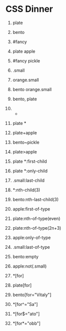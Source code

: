 # CSS Dinner

1. plate

2. bento

3. #fancy

4. plate apple
5. #fancy pickle
6. .small
7. orange.small
8. bento orange.small
9. bento, plate
10. *
11. plate *
12. plate+apple
13. bento~pickle
14. plate>apple
15. plate *:first-child
16. plate *:only-child
17. .small:last-child
18. *:nth-child(3)
19. bento:nth-last-child(3)
20. apple:first-of-type
21. plate:nth-of-type(even)
22. plate:nth-of-type(2n+3)
23. apple:only-of-type
24. .small:last-of-type
25. bento:empty
26. apple:not(.small)
27. *[for]
28. plate[for]
29. bento[for="Vitaly"]
30. *[for^="Sa"]
31. *[for$="ato"]
32. \*[for*="obb"]
